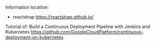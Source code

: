 Information location:

- reactstrap
https://reactstrap.github.io/



Tutorial of: 
Build a Continuous Deployment Pipeline with Jenkins and Kubernetes
https://github.com/GoogleCloudPlatform/continuous-deployment-on-kubernetes